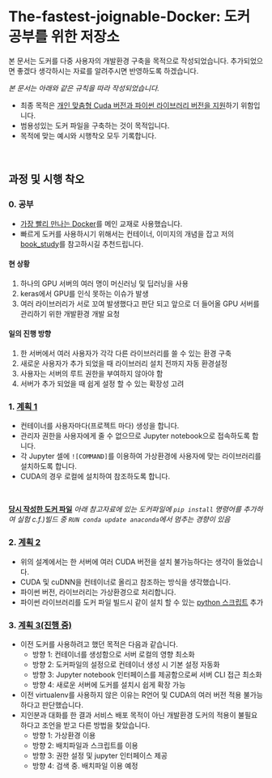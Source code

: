 # The-fastest-joignable-Docker: 도커 공부를 위한 저장소
본 문서는 도커를 다중 사용자의 개발환경 구축을 목적으로 작성되었습니다.
추가되었으면 좋겠다 생각하시는 자료를 알려주시면 반영하도록 하겠습니다.

_본 문서는 아래와 같은 규칙을 따라 작성되었습니다._
- 최종 목적은 <U>개인 맞춤형 Cuda 버전과 파이썬 라이브러리 버전을 지원</U>하기 위함입니다.
- 범용성있는 도커 파일을 구축하는 것이 목적입니다.
- 목적에 맞는 예시와 시행착오 모두 기록합니다.
<br/>

## 과정 및 시행 착오
### 0. 공부

- [가장 빨리 만나는 Docker](http://pyrasis.com/docker.html)를 메인 교재로 사용했습니다.
- 빠르게 도커를 사용하시기 위해서는 컨테이너, 이미지의 개념을 잡고 저의 [book_study](https://github.com/embed-Rayn/The-fastest-joignable-Docker/tree/master/book_study)를 참고하시길 추천드립니다.

#### 현 상황 
1. 하나의 GPU 서버의 여러 명이 머신러닝 및 딥러닝을 사용
2. keras에서 GPU를 인식 못하는 이슈가 발생
3. 여러 라이브러리가 서로 꼬여 발생했다고 판단 되고 앞으로 더 들어올 GPU 서버를 관리하기 위한 개발환경 개발 요청

#### 일의 진행 **방향**
1. 한 서버에서 여러 사용자가 각각 다른 라이브러리를 쓸 수 있는 환경 구축
2. 새로운 사용자가 추가 되었을 때 라이브러리 설치 전까지 자동 환경설정
3. 사용자는 서버의 루트 권한을 부여하지 않아야 함
4. 서버가 추가 되었을 때 쉽게 설정 할 수 있는 확장성 고려

### 1. [계획 1](https://github.com/embed-Rayn/The-fastest-joignable-Docker/tree/master/work/planA)
- 컨테이너를 사용자마다(프로젝트 마다) 생성을 합니다.
- 관리자 권한을 사용자에게 줄 수 없으므로 Jupyter notebook으로 접속하도록 합니다.
- 각 Jupyter 셀에 `![COMMAND]`를 이용하여 가상환경에 사용자에 맞는 라이브러리를 설치하도록 합니다.
- CUDA의 경우 로컬에 설치하여 참조하도록 합니다.
<br/>

__[당시 작성한 도커 파일](./Dockerfile_1)__
_아래 참고자료에 있는 도커파일에 `pip install` 명령어를 추가하여 실험_
_c.f.)빌드 중 `RUN conda update anaconda`에서 멈추는 경향이 있음_
<br/>

### 2. [계획 2](https://github.com/embed-Rayn/The-fastest-joignable-Docker/tree/master/work/planB)
- 위의 설계에서는 한 서버에 여러 CUDA 버전을 설치 불가능하다는 생각이 들었습니다.
- CUDA 및 cuDNN을 컨테이너로 올리고 참조하는 방식을 생각했습니다.
- 파이썬 버전, 라이브러리는 가상환경으로 처리합니다.
- 파이썬 라이브러리를 도커 파일 빌드시 같이 설치 할 수 있는 [python 스크립트](./DF_maker.ipynb) 추가

### 3. [계획 3(진행 중)](https://github.com/embed-Rayn/The-fastest-joignable-Docker/tree/master/work/planC)
- 이전 도커를 사용하려고 했던 목적은 다음과 같습니다.
	- 방향 1: 컨테이너를 생성함으로 서버 로컬의 영향 최소화
	- 방향 2: 도커파일의 설정으로 컨테이너 생성 시 기본 설정 자동화
	- 방향 3: Jupyter notebook 인터페이스를 제공함으로써 서버 CLI 접근 최소화
	- 방향 4: 새로운 서버에 도커를 설치시 쉽게 확장 가능
- 이전 virtualenv를 사용하지 않은 이유는 R언어 및 CUDA의 여러 버전 적용 불가능하다고 판단했습니다.
- 지인분과 대화를 한 결과 서비스 배포 목적이 아닌 개발환경 도커의 적용이 불필요하다고 조언을 받고 다른 방법을 찾았습니다.
	- 방향 1: 가상환경 이용
	- 방향 2: 배치파일과 스크립트를 이용
	- 방향 3: 권한 설정 및 jupyter 인터페이스 제공
	- 방향 4: 검색 중. 배치파일 이용 예정